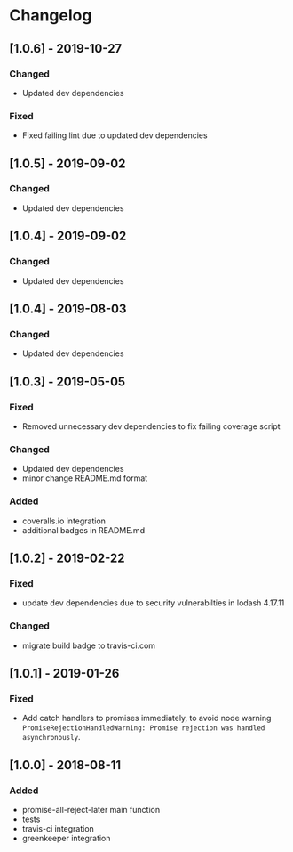# Changelog

## [1.0.6] - 2019-10-27

### Changed

- Updated dev dependencies

### Fixed

- Fixed failing lint due to updated dev dependencies

## [1.0.5] - 2019-09-02

### Changed

- Updated dev dependencies

## [1.0.4] - 2019-09-02

### Changed

- Updated dev dependencies

## [1.0.4] - 2019-08-03

### Changed

- Updated dev dependencies

## [1.0.3] - 2019-05-05

### Fixed

- Removed unnecessary dev dependencies to fix failing coverage script

### Changed

- Updated dev dependencies
- minor change README.md format

### Added

- coveralls.io integration
- additional badges in README.md

## [1.0.2] - 2019-02-22

### Fixed

- update dev dependencies due to security vulnerabilties in lodash 4.17.11

### Changed

- migrate build badge to travis-ci.com

## [1.0.1] - 2019-01-26

### Fixed

- Add catch handlers to promises immediately, to avoid node warning `PromiseRejectionHandledWarning: Promise rejection was handled asynchronously`.

## [1.0.0] - 2018-08-11

### Added

- promise-all-reject-later main function
- tests
- travis-ci integration
- greenkeeper integration
